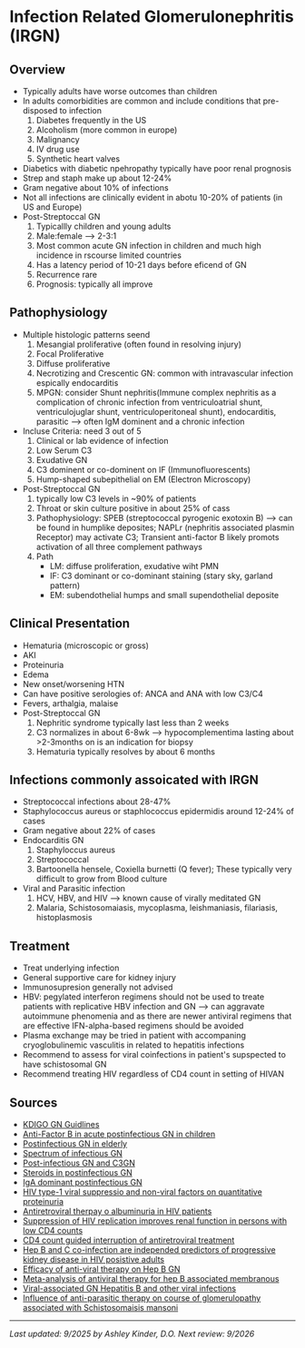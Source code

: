 # **Infection Related Glomerulonephritis (IRGN)**
## **Overview**
  * Typically adults have worse outcomes than children
  * In adults comorbidities are common and include conditions that pre-disposed to infection
    1. Diabetes frequently in the US
    2. Alcoholism (more common in europe)
    3. Malignancy
    4. IV drug use
    5. Synthetic heart valves
  * Diabetics with diabetic npehropathy typically have poor renal prognosis
  * Strep and staph make up about 12-24%
  * Gram negative about 10% of infections
  * Not all infections are clinically evident in abotu 10-20% of patients (in US and Europe)
  * Post-Streptoccal GN
    1. Typicallly children and young adults
    2. Male:female --> 2-3:1
    3. Most common acute GN infection in children and much high incidence in rscourse limited countries
    4. Has a latency period of 10-21 days before eficend of GN
    5. Recurrence rare
    6. Prognosis: typically all improve
## **Pathophysiology**
  * Multiple histologic patterns seend
    1. Mesangial proliferative  (often found in resolving injury)
    2. Focal Proliferative
    3. Diffuse proliferative
    4. Necrotizing and Crescentic GN: common with intravascular infection espically endocarditis
    5. MPGN: consider Shunt nephritis(Immune complex nephritis as a complication of chronic infection from ventriculoatrial shunt, ventriculojuglar shunt, ventriculoperitoneal shunt), endocarditis, parasitic --> often IgM dominent and a chronic infection
  * Incluse Criteria: need 3 out of 5
    1. Clinical or lab evidence of infection
    2. Low Serum C3
    3. Exudative GN
    4. C3 dominent or co-dominent on IF (Immunofluorescents)
    5. Hump-shaped subepithelial on EM (Electron Microscopy)
  * Post-Streptoccal GN
    1. typically low C3 levels in ~90% of patients
    2. Throat or skin culture positive in about 25% of cass
    3. Pathophysiology: SPEB (streptococcal pyrogenic exotoxin B) --> can be found in humplike deposites; NAPLr (nephritis associated plasmin Receptor) may activate C3; Transient anti-factor B likely promots activation of all three complement pathways
    4. Path
       * LM: diffuse proliferation, exudative wiht PMN
       * IF: C3 dominant or co-dominant staining (stary sky, garland pattern)
       * EM: subendothelial humps and small supendothelial deposite
## **Clinical Presentation**
  * Hematuria (microscopic or gross)
  * AKI
  * Proteinuria
  * Edema
  * New onset/worsening HTN
  * Can have positive serologies of: ANCA and ANA with low C3/C4
  * Fevers, arthalgia, malaise
  * Post-Streptoccal GN
    1. Nephritic syndrome typically last less than 2 weeks
    2. C3 normalizes in about 6-8wk --> hypocomplementima lasting about >2-3months on is an indication for biopsy
    3. Hematuria typically resolves by about 6 months
## **Infections commonly assoicated with IRGN**
  * Streptococcal infections about 28-47%
  * Staphylococcus aureus or staphlococcus epidermidis around 12-24% of cases
  * Gram negative about 22% of cases
  * Endocarditis GN
    1. Staphyloccus aureus
    2. Streptococcal
    3. Bartoonella hensele, Coxiella burnetti (Q fever); These typically very difficult to grow from Blood culture
  * Viral and Parasitic infection
    1. HCV, HBV, and HIV --> known cause of virally meditated GN
    2. Malaria, Schistosomaiasis, mycoplasma, leishmaniasis, filariasis, histoplasmosis
## **Treatment**
  * Treat underlying infection
  * General supportive care for kidney injury
  * Immunosupresion generally not advised
  * HBV: pegylated interferon regimens should not be used to treate patients with replicative HBV infection and GN --> can aggravate autoimmune phenomenia and as there are newer antiviral regimens that are effective IFN-alpha-based regimens should be avoided
  * Plasma exchange may be tried in patient with accompaning cryoglobulinemic vasculitis in related to hepatitis infections
  * Recommend to assess for viral coinfections in patient's supspected to have schistosomal GN
  * Recommend treating HIV regardless of CD4 count in setting of HIVAN
## **Sources**
* [KDIGO GN Guidlines](https://kdigo.org/guidelines/gd/)
* [Anti-Factor B in acute postinfectious GN in children](https://journals.lww.com/jasn/pages/articleviewer.aspx?year=2020&issue=04000&article=00016&type=Fulltext)
* [Postinfectious GN in elderly](https://www.scopus.com/pages/publications/78651385711)
* [Spectrum of infectious GN](https://www.scopus.com/pages/publications/0028934119)
* [Post-infectious GN and C3GN](https://academic.oup.com/ckj/article/9/3/397/2918847)
* [Steroids in postinfectious GN](https://indianjnephrol.org/postinfectious-glomerulonephritis-is-there-a-role-for-steroids/)
* [IgA dominant postinfectious GN](https://www.sciencedirect.com/science/article/abs/pii/S0046817708001135)
* [HIV type-1 viral suppressio and non-viral factors on quantitative proteinuria](https://journals.sagepub.com/doi/10.1177/135965350901400406)
* [Antiretroviral therpay o albuminuria in HIV patients](https://academic.oup.com/ndt/article-abstract/20/10/2237/1934842?redirectedFrom=fulltext)
* [Suppression of HIV replication improves renal function in persons with low CD4 counts](https://www.scopus.com/pages/publications/39849088865)
* [CD4 count guided interruption of antiretroviral treatment](https://www.scopus.com/pages/publications/33751515147)
* [Hep B and C co-infection are independed predictors of progressive kidney disease in HIV posistive adults](https://journals.plos.org/plosone/article?id=10.1371/journal.pone.0040245)
* [Efficacy of anti-viral therapy on Hep B GN](https://www.sciencedirect.com/science/article/pii/S1665268119315650)
* [Meta-analysis of antiviral therapy for hep B associated membranous](https://journals.plos.org/plosone/article?id=10.1371/journal.pone.0160437)
* [Viral-associated GN Hepatitis B and other viral infections](https://www.scopus.com/pages/publications/85029594102)
* [Influence of anti-parasitic therapy on course of glomerulopathy associated with Schistosomaisis mansoni](https://www.scopus.com/pages/publications/0023198027)
---
*Last updated: 9/2025 by Ashley Kinder, D.O.*
*Next review: 9/2026*
